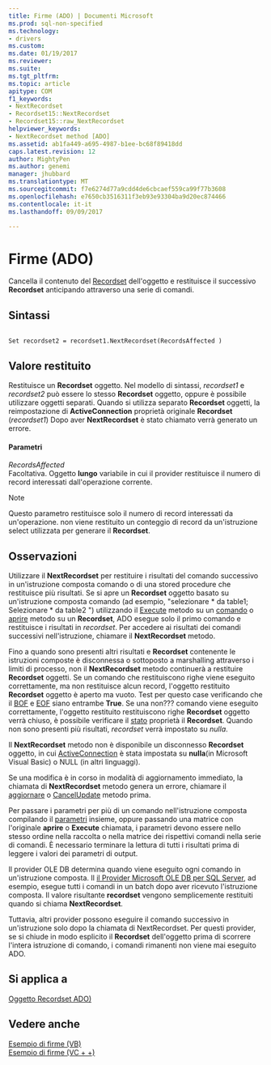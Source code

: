 ```yaml
---
title: Firme (ADO) | Documenti Microsoft
ms.prod: sql-non-specified
ms.technology:
- drivers
ms.custom: 
ms.date: 01/19/2017
ms.reviewer: 
ms.suite: 
ms.tgt_pltfrm: 
ms.topic: article
apitype: COM
f1_keywords:
- NextRecordset
- Recordset15::NextRecordset
- Recordset15::raw_NextRecordset
helpviewer_keywords:
- NextRecordset method [ADO]
ms.assetid: ab1fa449-a695-4987-b1ee-bc68f89418dd
caps.latest.revision: 12
author: MightyPen
ms.author: genemi
manager: jhubbard
ms.translationtype: MT
ms.sourcegitcommit: f7e6274d77a9cdd4de6cbcaef559ca99f77b3608
ms.openlocfilehash: e7650cb3516311f3eb93e93304ba9d20ec874466
ms.contentlocale: it-it
ms.lasthandoff: 09/09/2017

---
```

# <a name="nextrecordset-method-ado"></a>Firme (ADO)
Cancella il contenuto del [Recordset](../../../ado/reference/ado-api/recordset-object-ado.md) dell'oggetto e restituisce il successivo **Recordset** anticipando attraverso una serie di comandi.  
  
## <a name="syntax"></a>Sintassi  
  
```  
  
Set recordset2 = recordset1.NextRecordset(RecordsAffected )  
```  
  
## <a name="return-value"></a>Valore restituito  
 Restituisce un **Recordset** oggetto. Nel modello di sintassi, *recordset1* e *recordset2* può essere lo stesso **Recordset** oggetto, oppure è possibile utilizzare oggetti separati. Quando si utilizza separato **Recordset** oggetti, la reimpostazione di **ActiveConnection** proprietà originale **Recordset** (*recordset1*) Dopo aver **NextRecordset** è stato chiamato verrà generato un errore.  
  
#### <a name="parameters"></a>Parametri  
 *RecordsAffected*  
 Facoltativa. Oggetto **lungo** variabile in cui il provider restituisce il numero di record interessati dall'operazione corrente.  
  
> [!NOTE]
>  Questo parametro restituisce solo il numero di record interessati da un'operazione. non viene restituito un conteggio di record da un'istruzione select utilizzata per generare il **Recordset**.  
  
## <a name="remarks"></a>Osservazioni  
 Utilizzare il **NextRecordset** per restituire i risultati del comando successivo in un'istruzione composta comando o di una stored procedure che restituisce più risultati. Se si apre un **Recordset** oggetto basato su un'istruzione composta comando (ad esempio, "selezionare \* da table1; Selezionare \* da table2 ") utilizzando il [Execute](../../../ado/reference/ado-api/execute-method-ado-command.md) metodo su un [comando](../../../ado/reference/ado-api/command-object-ado.md) o [aprire](../../../ado/reference/ado-api/open-method-ado-recordset.md) metodo su un **Recordset**, ADO esegue solo il primo comando e restituisce i risultati in *recordset*. Per accedere ai risultati dei comandi successivi nell'istruzione, chiamare il **NextRecordset** metodo.  
  
 Fino a quando sono presenti altri risultati e **Recordset** contenente le istruzioni composte è disconnessa o sottoposto a marshalling attraverso i limiti di processo, non il **NextRecordset** metodo continuerà a restituire **Recordset** oggetti. Se un comando che restituiscono righe viene eseguito correttamente, ma non restituisce alcun record, l'oggetto restituito **Recordset** oggetto è aperto ma vuoto. Test per questo case verificando che il [BOF](../../../ado/reference/ado-api/bof-eof-properties-ado.md) e [EOF](../../../ado/reference/ado-api/bof-eof-properties-ado.md) siano entrambe **True**. Se una non??? comando viene eseguito correttamente, l'oggetto restituito restituiscono righe **Recordset** oggetto verrà chiuso, è possibile verificare il [stato](../../../ado/reference/ado-api/state-property-ado.md) proprietà il **Recordset**. Quando non sono presenti più risultati, *recordset* verrà impostato su *nulla*.  
  
 Il **NextRecordset** metodo non è disponibile un disconnesso **Recordset** oggetto, in cui [ActiveConnection](../../../ado/reference/ado-api/activeconnection-property-ado.md) è stata impostata su **nulla**(in Microsoft Visual Basic) o NULL (in altri linguaggi).  
  
 Se una modifica è in corso in modalità di aggiornamento immediato, la chiamata di **NextRecordset** metodo genera un errore, chiamare il [aggiornare](../../../ado/reference/ado-api/update-method.md) o [CancelUpdate](../../../ado/reference/ado-api/cancelupdate-method-ado.md) metodo prima.  
  
 Per passare i parametri per più di un comando nell'istruzione composta compilando il [parametri](../../../ado/reference/ado-api/parameters-collection-ado.md) insieme, oppure passando una matrice con l'originale **aprire** o **Execute** chiamata, i parametri devono essere nello stesso ordine nella raccolta o nella matrice dei rispettivi comandi nella serie di comandi. È necessario terminare la lettura di tutti i risultati prima di leggere i valori dei parametri di output.  
  
 Il provider OLE DB determina quando viene eseguito ogni comando in un'istruzione composta. Il [il Provider Microsoft OLE DB per SQL Server](../../../ado/guide/appendixes/microsoft-ole-db-provider-for-sql-server.md), ad esempio, esegue tutti i comandi in un batch dopo aver ricevuto l'istruzione composta. Il valore risultante **recordset** vengono semplicemente restituiti quando si chiama **NextRecordset**.  
  
 Tuttavia, altri provider possono eseguire il comando successivo in un'istruzione solo dopo la chiamata di NextRecordset. Per questi provider, se si chiude in modo esplicito il **Recordset** dell'oggetto prima di scorrere l'intera istruzione di comando, i comandi rimanenti non viene mai eseguito ADO.  
  
## <a name="applies-to"></a>Si applica a  
 [Oggetto Recordset ADO)](../../../ado/reference/ado-api/recordset-object-ado.md)  
  
## <a name="see-also"></a>Vedere anche  
 [Esempio di firme (VB)](../../../ado/reference/ado-api/nextrecordset-method-example-vb.md)   
 [Esempio di firme (VC + +)](../../../ado/reference/ado-api/nextrecordset-method-example-vc.md)   

